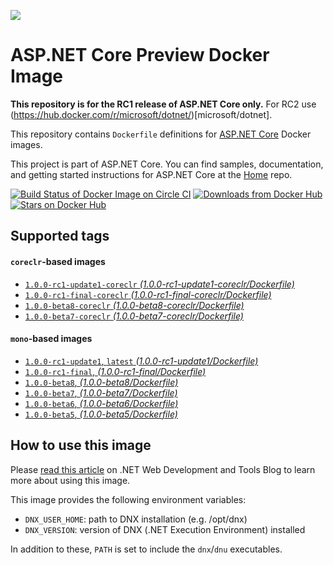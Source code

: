 ![](https://avatars3.githubusercontent.com/u/6476660?v=3&s=200)

ASP.NET Core Preview Docker Image
====================

**This repository is for the RC1 release of ASP.NET Core only.** For RC2 use (https://hub.docker.com/r/microsoft/dotnet/)[microsoft/dotnet].

This repository contains `Dockerfile` definitions for [ASP.NET Core][home] Docker images.

This project is part of ASP.NET Core. You can find samples, documentation, and getting started instructions for ASP.NET Core at the [Home][home] repo.

[![Build Status of Docker Image on Circle CI](https://img.shields.io/circleci/project/aspnet/aspnet-docker.svg)](https://circleci.com/gh/aspnet/aspnet-docker/tree/master)
[![Downloads from Docker Hub](https://img.shields.io/docker/pulls/microsoft/aspnet.svg)](https://registry.hub.docker.com/u/microsoft/aspnet)
[![Stars on Docker Hub](https://img.shields.io/docker/stars/microsoft/aspnet.svg)](https://registry.hub.docker.com/u/microsoft/aspnet)

## Supported tags

#### `coreclr`-based images

* [`1.0.0-rc1-update1-coreclr` _(1.0.0-rc1-update1-coreclr/Dockerfile)_](https://github.com/aspnet/aspnet-docker/blob/master/1.0.0-rc1-update1-coreclr/Dockerfile)
* [`1.0.0-rc1-final-coreclr` _(1.0.0-rc1-final-coreclr/Dockerfile)_](https://github.com/aspnet/aspnet-docker/blob/master/1.0.0-rc1-final-coreclr/Dockerfile)
* [`1.0.0-beta8-coreclr` _(1.0.0-beta8-coreclr/Dockerfile)_](https://github.com/aspnet/aspnet-docker/blob/master/1.0.0-beta8-coreclr/Dockerfile)
* [`1.0.0-beta7-coreclr` _(1.0.0-beta7-coreclr/Dockerfile)_](https://github.com/aspnet/aspnet-docker/blob/master/1.0.0-beta7-coreclr/Dockerfile)

#### `mono`-based images

* [`1.0.0-rc1-update1`, `latest` _(1.0.0-rc1-update1/Dockerfile)_](https://github.com/aspnet/aspnet-docker/blob/master/1.0.0-rc1-update1/Dockerfile)
* [`1.0.0-rc1-final`, _(1.0.0-rc1-final/Dockerfile)_](https://github.com/aspnet/aspnet-docker/blob/master/1.0.0-rc1-final/Dockerfile)
* [`1.0.0-beta8`,  _(1.0.0-beta8/Dockerfile)_](https://github.com/aspnet/aspnet-docker/blob/master/1.0.0-beta8/Dockerfile)
* [`1.0.0-beta7`,  _(1.0.0-beta7/Dockerfile)_](https://github.com/aspnet/aspnet-docker/blob/master/1.0.0-beta7/Dockerfile)
* [`1.0.0-beta6`,  _(1.0.0-beta6/Dockerfile)_](https://github.com/aspnet/aspnet-docker/blob/master/1.0.0-beta6/Dockerfile)
* [`1.0.0-beta5`,  _(1.0.0-beta5/Dockerfile)_](https://github.com/aspnet/aspnet-docker/blob/master/1.0.0-beta5/Dockerfile)

## How to use this image

Please [read this article][webdev-article] on .NET Web Development and Tools Blog to learn more about using this image.

This image provides the following environment variables:

* `DNX_USER_HOME`: path to DNX installation (e.g. /opt/dnx)
* `DNX_VERSION`: version of DNX (.NET Execution Environment) installed

In addition to these, `PATH` is set to include the `dnx`/`dnu` executables.

[home]: https://github.com/aspnet/home
[webdev-article]: http://blogs.msdn.com/b/webdev/archive/2015/01/14/running-asp-net-5-applications-in-linux-containers-with-docker.aspx
